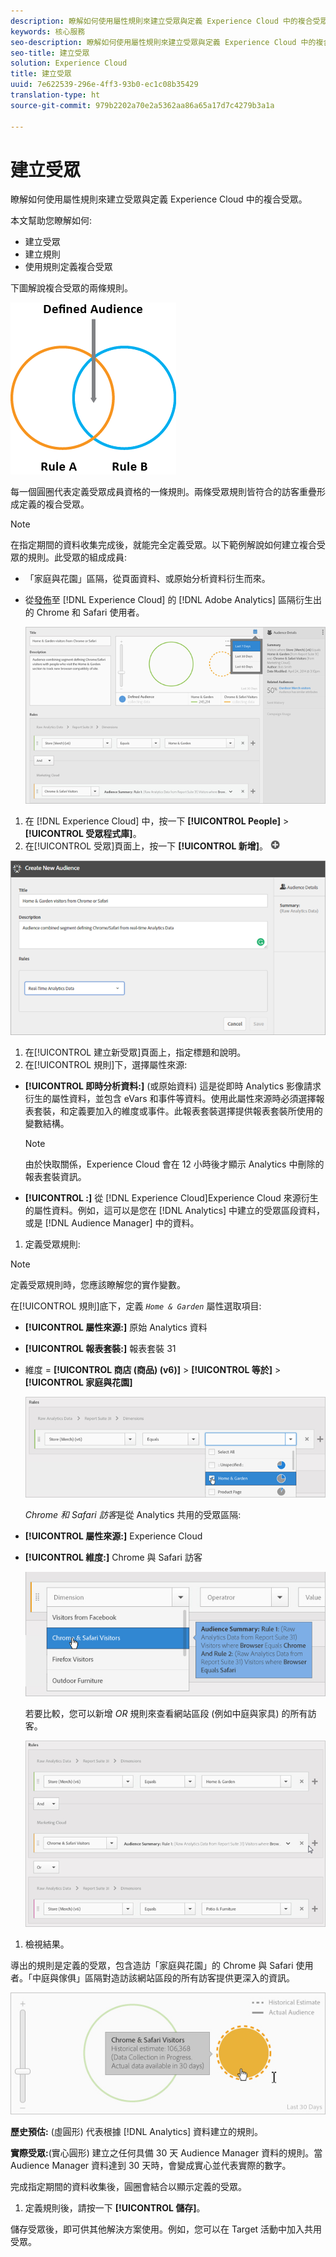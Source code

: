 ```yaml
---
description: 瞭解如何使用屬性規則來建立受眾與定義 Experience Cloud 中的複合受眾。
keywords: 核心服務
seo-description: 瞭解如何使用屬性規則來建立受眾與定義 Experience Cloud 中的複合受眾。
seo-title: 建立受眾
solution: Experience Cloud
title: 建立受眾
uuid: 7e622539-296e-4ff3-93b0-ec1c08b35429
translation-type: ht
source-git-commit: 979b2202a70e2a5362aa86a65a17d7c4279b3a1a

---
```



# 建立受眾

瞭解如何使用屬性規則來建立受眾與定義 Experience Cloud 中的複合受眾。

本文幫助您瞭解如何:

* 建立受眾
* 建立規則
* 使用規則定義複合受眾


下圖解說複合受眾的兩條規則。

![](assets/audience_sharing.png)

每一個圓圈代表定義受眾成員資格的一條規則。兩條受眾規則皆符合的訪客重疊形成定義的複合受眾。

>[!NOTE]
>
>在指定期間的資料收集完成後，就能完全定義受眾。以下範例解說如何建立複合受眾的規則。此受眾的組成成員:

* 「家庭與花園」區隔，從頁面資料、或原始分析資料衍生而來。
* 從[發佈](../audience-library/audience-library.md#task_32FEEFE0B32E4E388CD4D892D727282A)至 [!DNL Experience Cloud] 的 [!DNL Adobe Analytics] 區隔衍生出的 Chrome 和 Safari 使用者。


   ![](assets/audience_create.png)

1. 在 [!DNL Experience Cloud] 中，按一下 **[!UICONTROL People]** &gt; **[!UICONTROL 受眾程式庫]**。
1. 在[!UICONTROL 受眾]頁面上，按一下 **[!UICONTROL 新增]**。 ![](assets/add_icon_small.png)

![步驟結果](assets/audience_create_new.png)

1. 在[!UICONTROL 建立新受眾]頁面上，指定標題和說明。
1. 在[!UICONTROL 規則]下，選擇屬性來源:

* **[!UICONTROL 即時分析資料:]** (或原始資料) 這是從即時 Analytics 影像請求衍生的屬性資料，並包含 eVars 和事件等資料。使用此屬性來源時必須選擇報表套裝，和定義要加入的維度或事件。此報表套裝選擇提供報表套裝所使用的變數結構。

   >[!NOTE]
   >
   >由於快取關係，Experience Cloud 會在 12 小時後才顯示 Analytics 中刪除的報表套裝資訊。

* **[!UICONTROL :]** 從 [!DNL Experience Cloud]Experience Cloud 來源衍生的屬性資料。例如，這可以是您在 [!DNL Analytics] 中建立的受眾區段資料，或是 [!DNL Audience Manager] 中的資料。

1. 定義受眾規則:

>[!NOTE]
>
>定義受眾規則時，您應該瞭解您的實作變數。

在[!UICONTROL 規則]底下，定義 *`Home & Garden`* 屬性選取項目:

* **[!UICONTROL 屬性來源:]** 原始 Analytics 資料
* **[!UICONTROL 報表套裝:]** 報表套裝 31
* 維度 = **[!UICONTROL 商店 (商品) (v6)]** &gt; **[!UICONTROL 等於]** &gt; **[!UICONTROL 家庭與花園]**

   ![](assets/home_garden.png)

   *Chrome 和 Safari 訪客*是從 Analytics 共用的受眾區隔:

* **[!UICONTROL 屬性來源:]** Experience Cloud
* **[!UICONTROL 維度:]** Chrome 與 Safari 訪客

   ![](assets/chrome_safari.png)

   若要比較，您可以新增 *OR* 規則來查看網站區段 (例如中庭與家具) 的所有訪客。

   ![](assets/audiences_rule_patio.png)

1. 檢視結果。

導出的規則是定義的受眾，包含造訪「家庭與花園」的 Chrome 與 Safari 使用者。「中庭與傢俱」區隔對造訪該網站區段的所有訪客提供更深入的資訊。

![](assets/defined_audience.png)

**歷史預估:** (虛圓形) 代表根據 [!DNL Analytics] 資料建立的規則。

**實際受眾:**(實心圓形) 建立之任何具備 30 天 Audience Manager 資料的規則。當 Audience Manager 資料達到 30 天時，會變成實心並代表實際的數字。

完成指定期間的資料收集後，圓圈會結合以顯示定義的受眾。

1. 定義規則後，請按一下 **[!UICONTROL 儲存]**。

儲存受眾後，即可供其他解決方案使用。例如，您可以在 Target 活動中加入共用受眾。
